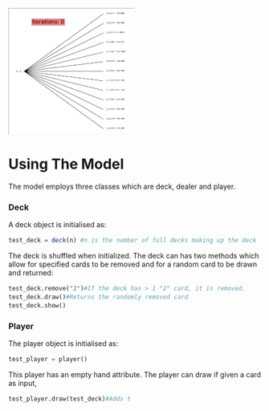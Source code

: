 <p align="left"><img width=50% src="https://github.com/ACM40960/project-leongill/blob/main/README.GIF"></p>


# Using The Model
The model employs three classes which are deck, dealer and player.

### Deck 
A deck object is initialised as:
```R
test_deck = deck(n) #n is the number of full decks making up the deck
```
The deck is shuffled when initialized. The deck can has two methods which allow for specified cards to be removed and for a random card to be drawn and returned:
```python
test_deck.remove("2")#If the deck has > 1 "2" card, it is removed.
test_deck.draw()#Returns the randomly removed card
test_deck.show()
```

### Player
The player object is initialised as:
```python
test_player = player() 
```
This player has an empty hand attribute. The player can draw if given a card as input, 
```python
test_player.draw(test_deck)#Adds t
```
